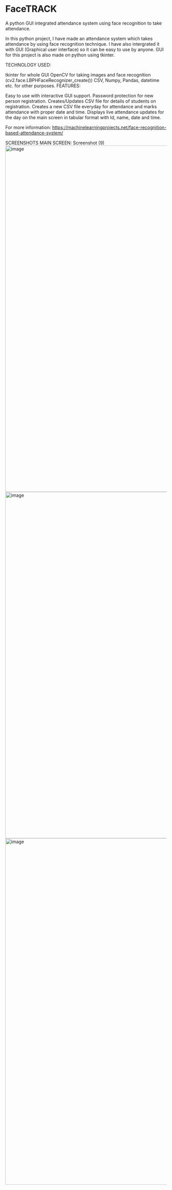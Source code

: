 # FaceTRACK
A python GUI integrated attendance system using face recognition to take attendance.

In this python project, I have made an attendance system which takes attendance by using face recognition technique. I have also intergrated it with GUI (Graphical user interface) so it can be easy to use by anyone. GUI for this project is also made on python using tkinter.

TECHNOLOGY USED:

tkinter for whole GUI
OpenCV for taking images and face recognition (cv2.face.LBPHFaceRecognizer_create())
CSV, Numpy, Pandas, datetime etc. for other purposes.
FEATURES:

Easy to use with interactive GUI support.
Password protection for new person registration.
Creates/Updates CSV file for details of students on registration.
Creates a new CSV file everyday for attendance and marks attendance with proper date and time.
Displays live attendance updates for the day on the main screen in tabular format with Id, name, date and time.

For more information:
https://machinelearningprojects.net/face-recognition-based-attendance-system/

SCREENSHOTS
MAIN SCREEN: Screenshot (9)
<img width="1920" height="1080" alt="image" src="https://github.com/user-attachments/assets/bb0390f1-8b6a-4368-8585-ae8d1ac224ed" />
<img width="1920" height="1080" alt="image" src="https://github.com/user-attachments/assets/97fb4c92-0b22-4db6-855a-1e107cb93403" />
<img width="1920" height="1080" alt="image" src="https://github.com/user-attachments/assets/490020c6-7e03-4cf1-8eb9-912e3d13f72b" />










